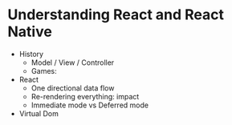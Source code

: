 # Understanding React and React Native

- History
  - Model / View / Controller
  - Games: 
- React 
  - One directional data flow
  - Re-rendering everything: impact
  - Immediate mode vs Deferred mode
- Virtual Dom 
